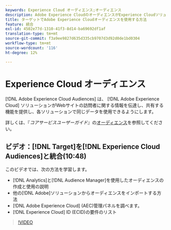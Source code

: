 ```yaml
---
keywords: Experience Cloud オーディエンス;オーディエンス
description: Adobe Experience CloudのオーディエンスがExperience CloudソリューションがWebサイト訪問者に関する情報を他のAdobeソリューションとやり取りし、共有できるようにする方法を説明します。
title: ターゲットでAdobe Experience Cloudオーディエンスを使用する方法
feature: 統合
exl-id: 4502e77d-1310-41f3-8d14-ba69692df1af
translation-type: tm+mt
source-git-commit: f3a9ee9827d635d335cb9707d3d92d0de1bd0304
workflow-type: tm+mt
source-wordcount: '116'
ht-degree: 12%

---
```


# Experience Cloud オーディエンス

[!DNL Adobe Experience Cloud Audiences] は、 [!DNL Adobe Experience Cloud] ソリューションがWebサイトの訪問者に関する情報を伝達し、共有する機能を提供し、各ソリューションで同じデータを使用できるようにします。

詳しくは、『*コアサービスユーザーガイド*』の[オーディエンス](https://experienceleague.adobe.com/docs/core-services/interface/audiences/audience-library.html?lang=ja)を参照してください。

## ビデオ：[!DNL Target]を[!DNL Experience Cloud Audiences]と統合(10:48)

このビデオでは、次の方法を学習します。

* [!DNL Analytics]と[!DNL Audience Manager]を使用したオーディエンスの作成と使用の説明
* 他の[!DNL Adobe]ソリューションからオーディエンスをインポートする方法
* [!DNL Adobe Experience Cloud] (AEC)管理パネルを調べます。
* [!DNL Experience Cloud] ID (ECID)の要件のリスト

>[!VIDEO](https://video.tv.adobe.com/v/35152)
